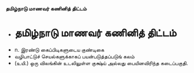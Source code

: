 **தமிழ்நாடு மாணவர் கணினித் திட்டம்**
- # தமிழ்நாடு மாணவர் கணினித் திட்டம்
- n. இரண்டு கைப்பிடிகளுடைய குண்டிகை
- வழிபாட்டுச் செயல்களுக்காகப் பயன்படுத்தப்படுங் கலம்
- (உயி.) ஒரு விலங்கின் உடலிலுள்ள குக்ஷ்ய் அல்லது பையினவிரிந்த கடைப்பகுதி.


